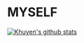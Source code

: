 # MYSELF


[![Khuyen's github stats](https://github-readme-stats.vercel.app/api?username=PRITHVI-OFFICIAL1&count_private=true&show_icons=true&theme=radical&hide_rank=false)](https://github.com/PRITHVI-OFFICIAL/github-readme-stats)
